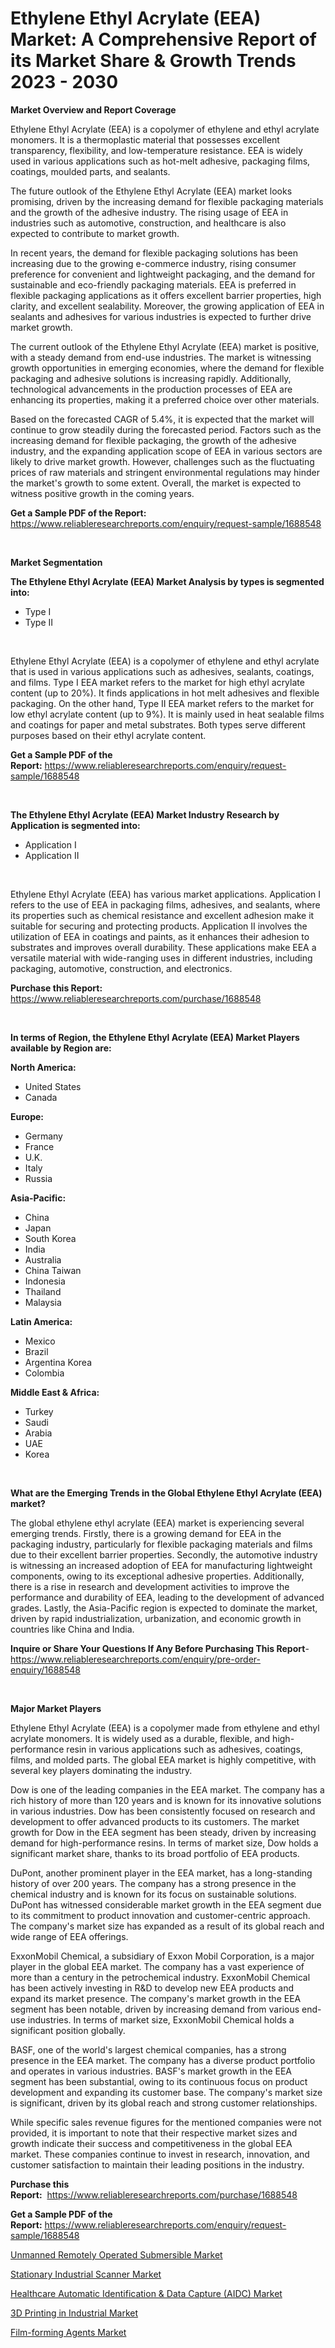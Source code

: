 <p><h1>Ethylene Ethyl Acrylate (EEA) Market: A Comprehensive Report of its Market Share & Growth Trends 2023 - 2030</h1></p><p><strong>Market Overview and Report Coverage</strong></p>
<p><p>Ethylene Ethyl Acrylate (EEA) is a copolymer of ethylene and ethyl acrylate monomers. It is a thermoplastic material that possesses excellent transparency, flexibility, and low-temperature resistance. EEA is widely used in various applications such as hot-melt adhesive, packaging films, coatings, moulded parts, and sealants.</p><p>The future outlook of the Ethylene Ethyl Acrylate (EEA) market looks promising, driven by the increasing demand for flexible packaging materials and the growth of the adhesive industry. The rising usage of EEA in industries such as automotive, construction, and healthcare is also expected to contribute to market growth.</p><p>In recent years, the demand for flexible packaging solutions has been increasing due to the growing e-commerce industry, rising consumer preference for convenient and lightweight packaging, and the demand for sustainable and eco-friendly packaging materials. EEA is preferred in flexible packaging applications as it offers excellent barrier properties, high clarity, and excellent sealability. Moreover, the growing application of EEA in sealants and adhesives for various industries is expected to further drive market growth.</p><p>The current outlook of the Ethylene Ethyl Acrylate (EEA) market is positive, with a steady demand from end-use industries. The market is witnessing growth opportunities in emerging economies, where the demand for flexible packaging and adhesive solutions is increasing rapidly. Additionally, technological advancements in the production processes of EEA are enhancing its properties, making it a preferred choice over other materials.</p><p>Based on the forecasted CAGR of 5.4%, it is expected that the market will continue to grow steadily during the forecasted period. Factors such as the increasing demand for flexible packaging, the growth of the adhesive industry, and the expanding application scope of EEA in various sectors are likely to drive market growth. However, challenges such as the fluctuating prices of raw materials and stringent environmental regulations may hinder the market's growth to some extent. Overall, the market is expected to witness positive growth in the coming years.</p></p>
<p><strong>Get a Sample PDF of the Report:</strong> <a href="https://www.reliableresearchreports.com/enquiry/request-sample/1688548">https://www.reliableresearchreports.com/enquiry/request-sample/1688548</a></p>
<p>&nbsp;</p>
<p><strong>Market Segmentation</strong></p>
<p><strong>The Ethylene Ethyl Acrylate (EEA) Market Analysis by types is segmented into:</strong></p>
<p><ul><li>Type I</li><li>Type II</li></ul></p>
<p>&nbsp;</p>
<p><p>Ethylene Ethyl Acrylate (EEA) is a copolymer of ethylene and ethyl acrylate that is used in various applications such as adhesives, sealants, coatings, and films. Type I EEA market refers to the market for high ethyl acrylate content (up to 20%). It finds applications in hot melt adhesives and flexible packaging. On the other hand, Type II EEA market refers to the market for low ethyl acrylate content (up to 9%). It is mainly used in heat sealable films and coatings for paper and metal substrates. Both types serve different purposes based on their ethyl acrylate content.</p></p>
<p><strong>Get a Sample PDF of the Report:</strong>&nbsp;<a href="https://www.reliableresearchreports.com/enquiry/request-sample/1688548">https://www.reliableresearchreports.com/enquiry/request-sample/1688548</a></p>
<p>&nbsp;</p>
<p><strong>The Ethylene Ethyl Acrylate (EEA) Market Industry Research by Application is segmented into:</strong></p>
<p><ul><li>Application I</li><li>Application II</li></ul></p>
<p>&nbsp;</p>
<p><p>Ethylene Ethyl Acrylate (EEA) has various market applications. Application I refers to the use of EEA in packaging films, adhesives, and sealants, where its properties such as chemical resistance and excellent adhesion make it suitable for securing and protecting products. Application II involves the utilization of EEA in coatings and paints, as it enhances their adhesion to substrates and improves overall durability. These applications make EEA a versatile material with wide-ranging uses in different industries, including packaging, automotive, construction, and electronics.</p></p>
<p><strong>Purchase this Report:</strong>&nbsp; <a href="https://www.reliableresearchreports.com/purchase/1688548">https://www.reliableresearchreports.com/purchase/1688548</a></p>
<p>&nbsp;</p>
<p><strong>In terms of Region, the Ethylene Ethyl Acrylate (EEA) Market Players available by Region are:</strong></p>
<p>
    <p> <strong> North America: </strong>
        <ul>
            <li>United States</li>
            <li>Canada</li>
        </ul>
        </p> 
    <p> <strong> Europe: </strong>
        <ul>
            <li>Germany</li>
            <li>France</li>
            <li>U.K.</li>
            <li>Italy</li>
            <li>Russia</li>
        </ul>
        </p> 
    <p> <strong> Asia-Pacific: </strong>
        <ul>
            <li>China</li>
            <li>Japan</li>
            <li>South Korea</li>
            <li>India</li>
            <li>Australia</li>
            <li>China Taiwan</li>
            <li>Indonesia</li>
            <li>Thailand</li>
            <li>Malaysia</li>
        </ul>
        </p> 
    <p> <strong> Latin America: </strong>
        <ul>
            <li>Mexico</li>
            <li>Brazil</li>
            <li>Argentina Korea</li>
            <li>Colombia</li>
        </ul>
        </p> 
    <p> <strong> Middle East & Africa: </strong>
        <ul>
            <li>Turkey</li>
            <li>Saudi</li>
            <li>Arabia</li>
            <li>UAE</li>
            <li>Korea</li>
        </ul>
    </p>
    </p>
<p>&nbsp;</p>
<p><strong>What are the Emerging Trends in the Global Ethylene Ethyl Acrylate (EEA) market?</strong></p>
<p><p>The global ethylene ethyl acrylate (EEA) market is experiencing several emerging trends. Firstly, there is a growing demand for EEA in the packaging industry, particularly for flexible packaging materials and films due to their excellent barrier properties. Secondly, the automotive industry is witnessing an increased adoption of EEA for manufacturing lightweight components, owing to its exceptional adhesive properties. Additionally, there is a rise in research and development activities to improve the performance and durability of EEA, leading to the development of advanced grades. Lastly, the Asia-Pacific region is expected to dominate the market, driven by rapid industrialization, urbanization, and economic growth in countries like China and India.</p></p>
<p><strong>Inquire or Share Your Questions If Any Before Purchasing This Report</strong>- <a href="https://www.reliableresearchreports.com/enquiry/pre-order-enquiry/1688548">https://www.reliableresearchreports.com/enquiry/pre-order-enquiry/1688548</a></p>
<p>&nbsp;</p>
<p><strong>Major Market Players</strong></p>
<p><p>Ethylene Ethyl Acrylate (EEA) is a copolymer made from ethylene and ethyl acrylate monomers. It is widely used as a durable, flexible, and high-performance resin in various applications such as adhesives, coatings, films, and molded parts. The global EEA market is highly competitive, with several key players dominating the industry.</p><p>Dow is one of the leading companies in the EEA market. The company has a rich history of more than 120 years and is known for its innovative solutions in various industries. Dow has been consistently focused on research and development to offer advanced products to its customers. The market growth for Dow in the EEA segment has been steady, driven by increasing demand for high-performance resins. In terms of market size, Dow holds a significant market share, thanks to its broad portfolio of EEA products.</p><p>DuPont, another prominent player in the EEA market, has a long-standing history of over 200 years. The company has a strong presence in the chemical industry and is known for its focus on sustainable solutions. DuPont has witnessed considerable market growth in the EEA segment due to its commitment to product innovation and customer-centric approach. The company's market size has expanded as a result of its global reach and wide range of EEA offerings.</p><p>ExxonMobil Chemical, a subsidiary of Exxon Mobil Corporation, is a major player in the global EEA market. The company has a vast experience of more than a century in the petrochemical industry. ExxonMobil Chemical has been actively investing in R&D to develop new EEA products and expand its market presence. The company's market growth in the EEA segment has been notable, driven by increasing demand from various end-use industries. In terms of market size, ExxonMobil Chemical holds a significant position globally.</p><p>BASF, one of the world's largest chemical companies, has a strong presence in the EEA market. The company has a diverse product portfolio and operates in various industries. BASF's market growth in the EEA segment has been substantial, owing to its continuous focus on product development and expanding its customer base. The company's market size is significant, driven by its global reach and strong customer relationships.</p><p>While specific sales revenue figures for the mentioned companies were not provided, it is important to note that their respective market sizes and growth indicate their success and competitiveness in the global EEA market. These companies continue to invest in research, innovation, and customer satisfaction to maintain their leading positions in the industry.</p></p>
<p><strong>Purchase this Report:</strong>&nbsp;&nbsp;<a href="https://www.reliableresearchreports.com/purchase/1688548">https://www.reliableresearchreports.com/purchase/1688548</a></p>
<p></p>
<p><strong>Get a Sample PDF of the Report:</strong>&nbsp;<a href="https://www.reliableresearchreports.com/enquiry/request-sample/1688548">https://www.reliableresearchreports.com/enquiry/request-sample/1688548</a></p>
<p><p><a href="https://www.linkedin.com/pulse/decoding-unmanned-remotely-operated-submersible-market/">Unmanned Remotely Operated Submersible Market</a></p><p><a href="https://medium.com/@eliasmann73/decoding-stationary-industrial-scanner-market-metrics-market-share-trends-and-growth-patterns-730fcbb94e5a">Stationary Industrial Scanner Market</a></p><p><a href="https://medium.com/@hesterorn1944/healthcare-automatic-identification-data-capture-aidc-market-focuses-on-market-share-size-and-e3e0f0acd36d">Healthcare Automatic Identification & Data Capture (AIDC) Market</a></p><p><a href="https://www.linkedin.com/pulse/3d-printing-industrial-market-size-share-global-analysis/">3D Printing in Industrial Market</a></p><p><a href="https://github.com/amonskiyk/Market-Research-Report-List-1/blob/main/film-forming-agents-market.md">Film-forming Agents Market</a></p></p>